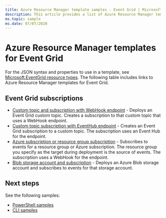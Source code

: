 ```yaml
---
title: Azure Resource Manager template samples - Event Grid | Microsoft Docs
description: This article provides a list of Azure Resource Manager template samples for Azure Event Grid on GitHub.
ms.topic: sample
ms.date: 07/07/2020
---
```


# Azure Resource Manager templates for Event Grid

For the JSON syntax and properties to use in a template, see [Microsoft.EventGrid resource types](/azure/templates/microsoft.eventgrid/allversions). The following table includes links to Azure Resource Manager templates for Event Grid.

## Event Grid subscriptions
- [Custom topic and subscription with WebHook endpoint](https://github.com/Azure/azure-quickstart-templates/tree/master/101-event-grid) - Deploys an Event Grid custom topic. Creates a subscription to that custom topic that uses a WebHook endpoint. 
- [Custom topic subscription with EventHub endpoint](https://github.com/Azure/azure-quickstart-templates/tree/master/101-event-grid-event-hubs-handler) - Creates an Event Grid subscription to a custom topic. The subscription uses an Event Hub for the endpoint. 
- [Azure subscription or resource group subscription](https://github.com/Azure/azure-quickstart-templates/tree/master/101-event-grid-resource-events-to-webhook) - Subscribes to events for a resource group or Azure subscription. The resource group you specify as the target during deployment is the source of events. The subscription uses a WebHook for the endpoint. 
- [Blob storage account and subscription](https://github.com/Azure/azure-quickstart-templates/tree/master/quickstarts/microsoft.eventgrid/event-grid-subscription-and-storage) - Deploys an Azure Blob storage account and subscribes to events for that storage account. 

## Next steps
See the following samples:

- [PowerShell samples](powershell-samples.md)
- [CLI samples](cli-samples.md)
